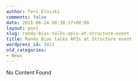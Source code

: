 ```yaml
---
author: Teri Elniski
comments: false
date: 2011-06-24 00:38:17+00:00
layout: post
slug: randy-bias-talks-apis-at-structure-event
title: Randy Bias talks APIs at Structure event
wordpress_id: 3411
old_categories:
- News
---
```


No Content Found

